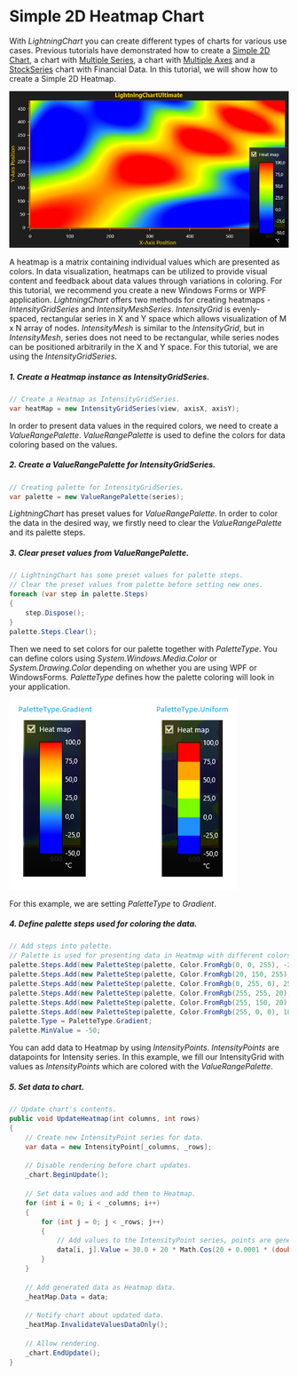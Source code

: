 # Simple 2D Heatmap Chart

With *LightningChart* you can create different types of charts for various use cases. Previous tutorials have demonstrated how to create a [Simple 2D Chart](https://www.arction.com/tutorials/#/lcu_tutorial_simple2Dchart_01), a chart with [Multiple Series](https://www.arction.com/tutorials/#/lcu_tutorial_multipleSeries_02), a chart with [Multiple Axes](https://www.arction.com/tutorials/#/lcu_tutorial_multipleAxes_03) and a [StockSeries](https://www.arction.com/tutorials/#/lcu_tutorial_stockSeries_06) chart with Financial Data. In this tutorial, we will show how to create a Simple 2D Heatmap.

![](./assets/Tutorial_HeatMap.PNG)

A heatmap is a matrix containing individual values which are presented as colors. In data visualization, heatmaps can be utilized to provide visual content and feedback about data values through variations in coloring. For this tutorial, we recommend you create a new Windows Forms or WPF application. *LightningChart* offers two methods for creating heatmaps - *IntensityGridSeries* and *IntensityMeshSeries*. *IntensityGrid* is evenly-spaced, rectangular series in X and Y space which allows visualization of M x N array of nodes. *IntensityMesh* is similar to the *IntensityGrid*, but in *IntensityMesh*, series does not need to be rectangular, while series nodes can be positioned arbitrarily in the X and Y space. For this tutorial, we are using the *IntensityGridSeries*.

##### 1. Create a Heatmap instance as IntensityGridSeries.

```csharp
// Create a Heatmap as IntensityGridSeries.
var heatMap = new IntensityGridSeries(view, axisX, axisY);
```
In order to present data values in the required colors, we need to create a *ValueRangePalette*. *ValueRangePalette* is used to define the colors for data coloring based on the values.

##### 2. Create a ValueRangePalette for IntensityGridSeries.

```csharp
// Creating palette for IntensityGridSeries.
var palette = new ValueRangePalette(series);
```
*LightningChart* has preset values for *ValueRangePalette*. In order to color the data in the desired way, we firstly need to clear the *ValueRangePalette* and its palette steps.


##### 3. Clear preset values from ValueRangePalette.

```csharp
// LightningChart has some preset values for palette steps.
// Clear the preset values from palette before setting new ones.
foreach (var step in palette.Steps)
{
    step.Dispose();
}
palette.Steps.Clear();
```

Then we need to set colors for our palette together with *PaletteType*. You can define colors using *System.Windows.Media.Color* or *System.Drawing.Color* depending on whether you are using WPF or WindowsForms. *PaletteType* defines how the palette coloring will look in your application.

![](./assets/TutorialLegends.png)

For this example, we are setting *PaletteType* to *Gradient*.

##### 4. Define palette steps used for coloring the data.

```csharp
// Add steps into palette. 
// Palette is used for presenting data in Heatmap with different colors based on their value.
palette.Steps.Add(new PaletteStep(palette, Color.FromRgb(0, 0, 255), -25));
palette.Steps.Add(new PaletteStep(palette, Color.FromRgb(20, 150, 255), 0));
palette.Steps.Add(new PaletteStep(palette, Color.FromRgb(0, 255, 0), 25));
palette.Steps.Add(new PaletteStep(palette, Color.FromRgb(255, 255, 20), 50));
palette.Steps.Add(new PaletteStep(palette, Color.FromRgb(255, 150, 20), 75));
palette.Steps.Add(new PaletteStep(palette, Color.FromRgb(255, 0, 0), 100));
palette.Type = PaletteType.Gradient;
palette.MinValue = -50;
```

You can add data to Heatmap by using *IntensityPoints*. *IntensityPoints* are datapoints for Intensity series. In this example, we fill our IntensityGrid with values as *IntensityPoints* which are colored with the *ValueRangePalette*.

##### 5. Set data to chart.

```csharp
// Update chart's contents.
public void UpdateHeatmap(int columns, int rows)
{
    // Create new IntensityPoint series for data.
    var data = new IntensityPoint[_columns, _rows];

    // Disable rendering before chart updates.
    _chart.BeginUpdate();

    // Set data values and add them to Heatmap.
    for (int i = 0; i < _columns; i++)
    {
        for (int j = 0; j < _rows; j++)
        {
            // Add values to the IntensityPoint series, points are generated by using following function.
            data[i, j].Value = 30.0 + 20 * Math.Cos(20 + 0.0001 * (double)(i * j)) + 70.0 * Math.Cos((double)(j - i) * 0.01);
        }
    }

    // Add generated data as Heatmap data.
    _heatMap.Data = data;

    // Notify chart about updated data.
    _heatMap.InvalidateValuesDataOnly();

    // Allow rendering.
    _chart.EndUpdate();
}
```
